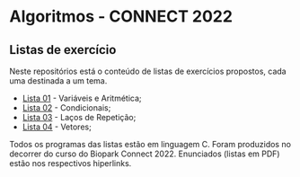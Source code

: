 # Algoritmos - CONNECT 2022
## Listas de exercício

<body>
Neste repositórios está o conteúdo de listas de exercícios propostos, cada uma destinada a um tema.
<ul>
<li><a href="https://drive.google.com/file/d/1-DmNvq_gSYjlF6jiYXswALY4JD3_dFxK/view?usp=sharing">Lista 01</a> - Variáveis e Aritmética;</li>
<li><a href="https://drive.google.com/file/d/1j26fVio9RB0hjhevpmbx8d9tE-vz4Uju/view?usp=sharing">Lista 02</a> - Condicionais;</li>
<li><a href="https://drive.google.com/file/d/117S2-seRFFOv5JMWzF47sAAQqTYasERb/view?usp=sharing">Lista 03</a> - Laços de Repetição;</li>
<li><a href="https://drive.google.com/file/d/1sGnGGUpTR7tC7Lu-SoiL2iomnspEwX2Y/view?usp=sharing">Lista 04</a> - Vetores;</li>
</ul>
Todos os programas das listas estão em linguagem C. Foram produzidos no decorrer do curso do Biopark Connect 2022.
Enunciados (listas em PDF) estão nos respectivos hiperlinks.
</body>
